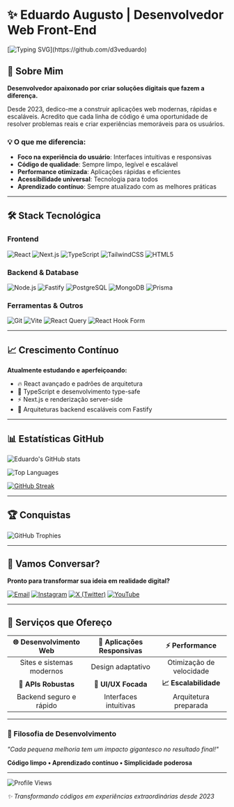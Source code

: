 # ✨ Eduardo Augusto | Desenvolvedor Web Front-End
[![Typing SVG](https://readme-typing-svg.herokuapp.com?font=Space+Grotesk&weight=700&size=24&duration=3000&pause=1000&color=A855F7&vCenter=true&width=600&lines=%3E+Transformando+ideias+em+experi%C3%AAncias+web!;%3E+C%C3%B3digo+limpo+%7C+Performance+%7C+Escalabilidade;%3E+Sempre+aprendendo%2C+sempre+evoluindo!)](https://github.com/d3veduardo)

## 🚀 Sobre Mim

**Desenvolvedor apaixonado por criar soluções digitais que fazem a diferença.** 

Desde 2023, dedico-me a construir aplicações web modernas, rápidas e escaláveis. Acredito que cada linha de código é uma oportunidade de resolver problemas reais e criar experiências memoráveis para os usuários.

### 💡 O que me diferencia:
- **Foco na experiência do usuário**: Interfaces intuitivas e responsivas
- **Código de qualidade**: Sempre limpo, legível e escalável
- **Performance otimizada**: Aplicações rápidas e eficientes
- **Acessibilidade universal**: Tecnologia para todos
- **Aprendizado contínuo**: Sempre atualizado com as melhores práticas

---

## 🛠️ Stack Tecnológica

### Frontend
![React](https://img.shields.io/badge/React-20232A?style=for-the-badge&logo=react&logoColor=61DAFB&border_radius=10)
![Next.js](https://img.shields.io/badge/Next.js-000000?style=for-the-badge&logo=next.js&logoColor=white)
![TypeScript](https://img.shields.io/badge/TypeScript-007ACC?style=for-the-badge&logo=typescript&logoColor=white)
![TailwindCSS](https://img.shields.io/badge/Tailwind_CSS-38B2AC?style=for-the-badge&logo=tailwind-css&logoColor=white)
![HTML5](https://img.shields.io/badge/HTML5-E34F26?style=for-the-badge&logo=html5&logoColor=white)

### Backend & Database
![Node.js](https://img.shields.io/badge/Node.js-43853D?style=for-the-badge&logo=node.js&logoColor=white)
![Fastify](https://img.shields.io/badge/Fastify-000000?style=for-the-badge&logo=fastify&logoColor=white)
![PostgreSQL](https://img.shields.io/badge/PostgreSQL-316192?style=for-the-badge&logo=postgresql&logoColor=white)
![MongoDB](https://img.shields.io/badge/MongoDB-4EA94B?style=for-the-badge&logo=mongodb&logoColor=white)
![Prisma](https://img.shields.io/badge/Prisma-3982CE?style=for-the-badge&logo=Prisma&logoColor=white)

### Ferramentas & Outros
![Git](https://img.shields.io/badge/Git-F05032?style=for-the-badge&logo=git&logoColor=white)
![Vite](https://img.shields.io/badge/Vite-646CFF?style=for-the-badge&logo=vite&logoColor=white)
![React Query](https://img.shields.io/badge/React_Query-FF4154?style=for-the-badge&logo=react%20query&logoColor=white)
![React Hook Form](https://img.shields.io/badge/React_Hook_Form-EC5990?style=for-the-badge&logo=reacthookform&logoColor=white)

---

## 📈 Crescimento Contínuo

**Atualmente estudando e aperfeiçoando:**
- 🔥 React avançado e padrões de arquitetura
- 🚀 TypeScript e desenvolvimento type-safe
- ⚡ Next.js e renderização server-side
- 🔧 Arquiteturas backend escaláveis com Fastify

---

## 📊 Estatísticas GitHub

![Eduardo's GitHub stats](https://github-readme-stats.vercel.app/api?username=d3veduardo&show_icons=true&theme=tokyonight&hide_border=true&border_radius=10&bg_color=0D1117&title_color=A855F7&icon_color=A855F7&text_color=C9D1D9)

![Top Languages](https://github-readme-stats.vercel.app/api/top-langs/?username=d3veduardo&layout=compact&theme=tokyonight&hide_border=true&border_radius=10&bg_color=0D1117&title_color=A855F7&text_color=C9D1D9)

[![GitHub Streak](https://streak-stats.demolab.com?user=d3veduardo&theme=aura&locale=pt_BR&mode=weekly)](https://github.com/d3veduardo)

---

## 🏆 Conquistas

![GitHub Trophies](https://github-profile-trophy.vercel.app/?username=d3veduardo&theme=tokyonight&no-frame=true&no-bg=false&margin-w=4&border_radius=10)

---

## 💬 Vamos Conversar?

**Pronto para transformar sua ideia em realidade digital?**

[![Email](https://img.shields.io/badge/Email-EA4335?style=for-the-badge&logo=gmail&logoColor=white&border_radius=15)](mailto:eduardoaugustolimabueno@outlook.com.br)
[![Instagram](https://img.shields.io/badge/Instagram-E4405F?style=for-the-badge&logo=instagram&logoColor=white)](https://instagram.com/eduardoaugustolb)
[![X (Twitter)](https://img.shields.io/badge/X-000000?style=for-the-badge&logo=x&logoColor=white)](https://x.com/the_duh7)
[![YouTube](https://img.shields.io/badge/YouTube-FF0000?style=for-the-badge&logo=youtube&logoColor=white)](https://youtube.com/@eduardo.developer)

---

## 🎯 Serviços que Ofereço

| 🌐 **Desenvolvimento Web** | 📱 **Aplicações Responsivas** | ⚡ **Performance** |
|:---:|:---:|:---:|
| Sites e sistemas modernos | Design adaptativo | Otimização de velocidade |
| **🔧 APIs Robustas** | **🎨 UI/UX Focada** | **📈 Escalabilidade** |
| Backend seguro e rápido | Interfaces intuitivas | Arquitetura preparada |

---

### 💭 Filosofia de Desenvolvimento

*"Cada pequena melhoria tem um impacto gigantesco no resultado final!"*

**Código limpo • Aprendizado contínuo • Simplicidade poderosa**

---

![Profile Views](https://komarev.com/ghpvc/?username=d3veduardo&color=blueviolet&style=for-the-badge&border_radius=10)

*✨ Transformando códigos em experiências extraordinárias desde 2023*
